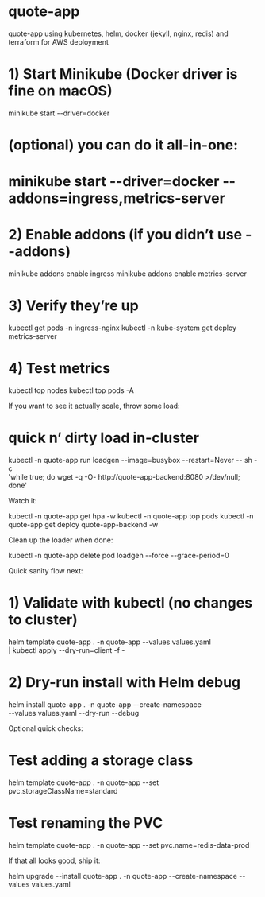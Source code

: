 # quote-app
quote-app using kubernetes, helm, docker (jekyll, nginx, redis) and terraform for AWS deployment


# 1) Start Minikube (Docker driver is fine on macOS)
minikube start --driver=docker

# (optional) you can do it all-in-one:
# minikube start --driver=docker --addons=ingress,metrics-server

# 2) Enable addons (if you didn’t use --addons)
minikube addons enable ingress
minikube addons enable metrics-server

# 3) Verify they’re up
kubectl get pods -n ingress-nginx
kubectl -n kube-system get deploy metrics-server

# 4) Test metrics
kubectl top nodes
kubectl top pods -A



If you want to see it actually scale, throw some load:

# quick n’ dirty load in-cluster
kubectl -n quote-app run loadgen --image=busybox --restart=Never -- sh -c \
  'while true; do wget -q -O- http://quote-app-backend:8080 >/dev/null; done'

Watch it:

kubectl -n quote-app get hpa -w
kubectl -n quote-app top pods
kubectl -n quote-app get deploy quote-app-backend -w

Clean up the loader when done:

kubectl -n quote-app delete pod loadgen --force --grace-period=0


Quick sanity flow next:

# 1) Validate with kubectl (no changes to cluster)
helm template quote-app . -n quote-app --values values.yaml \
| kubectl apply --dry-run=client -f -

# 2) Dry-run install with Helm debug
helm install quote-app . -n quote-app --create-namespace \
  --values values.yaml --dry-run --debug

Optional quick checks:

# Test adding a storage class
helm template quote-app . -n quote-app --set pvc.storageClassName=standard

# Test renaming the PVC
helm template quote-app . -n quote-app --set pvc.name=redis-data-prod

If that all looks good, ship it:

helm upgrade --install quote-app . -n quote-app --create-namespace --values values.yaml
